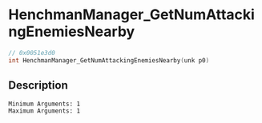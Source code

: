 # HenchmanManager_GetNumAttackingEnemiesNearby
```c
// 0x0051e3d0
int HenchmanManager_GetNumAttackingEnemiesNearby(unk p0)
```
## Description
```
Minimum Arguments: 1
Maximum Arguments: 1
```
